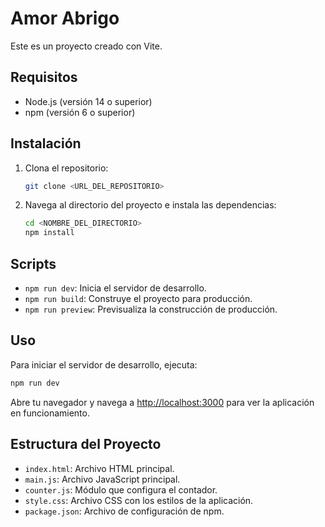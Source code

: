 # Amor Abrigo

Este es un proyecto creado con Vite.

## Requisitos

- Node.js (versión 14 o superior)
- npm (versión 6 o superior)

## Instalación

1. Clona el repositorio:
   ```sh
   git clone <URL_DEL_REPOSITORIO>
   ```

2. Navega al directorio del proyecto e instala las dependencias:
   ```sh
   cd <NOMBRE_DEL_DIRECTORIO>
   npm install
   ```

## Scripts

- `npm run dev`: Inicia el servidor de desarrollo.
- `npm run build`: Construye el proyecto para producción.
- `npm run preview`: Previsualiza la construcción de producción.

## Uso

Para iniciar el servidor de desarrollo, ejecuta:
```sh
npm run dev
```
Abre tu navegador y navega a [http://localhost:3000](http://localhost:3000) para ver la aplicación en funcionamiento.

## Estructura del Proyecto

- `index.html`: Archivo HTML principal.
- `main.js`: Archivo JavaScript principal.
- `counter.js`: Módulo que configura el contador.
- `style.css`: Archivo CSS con los estilos de la aplicación.
- `package.json`: Archivo de configuración de npm.